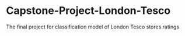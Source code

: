 # Capstone-Project-London-Tesco
The final project for classification model of London Tesco stores ratings 
